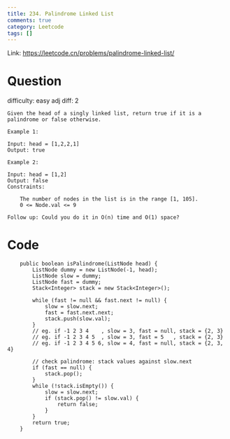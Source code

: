 ```yaml
---
title: 234. Palindrome Linked List
comments: true
category: Leetcode
tags: []
---
```


Link: https://leetcode.cn/problems/palindrome-linked-list/

# Question

difficulty: easy
adj diff: 2

    Given the head of a singly linked list, return true if it is a palindrome or false otherwise.

    Example 1:

    Input: head = [1,2,2,1]
    Output: true

    Example 2:

    Input: head = [1,2]
    Output: false
    Constraints:

    	The number of nodes in the list is in the range [1, 105].
    	0 <= Node.val <= 9

    Follow up: Could you do it in O(n) time and O(1) space?

# Code

```
    public boolean isPalindrome(ListNode head) {
        ListNode dummy = new ListNode(-1, head);
        ListNode slow = dummy;
        ListNode fast = dummy;
        Stack<Integer> stack = new Stack<Integer>();

        while (fast != null && fast.next != null) {
            slow = slow.next;
            fast = fast.next.next;
            stack.push(slow.val);
        }
        // eg. if -1 2 3 4    , slow = 3, fast = null, stack = {2, 3}
        // eg. if -1 2 3 4 5  , slow = 3, fast = 5   , stack = {2, 3}
        // eg. if -1 2 3 4 5 6, slow = 4, fast = null, stack = {2, 3, 4}

        // check palindrome: stack values against slow.next
        if (fast == null) {
            stack.pop();
        }
        while (!stack.isEmpty()) {
            slow = slow.next;
            if (stack.pop() != slow.val) {
                return false;
            }
        }
        return true;
    }
```

